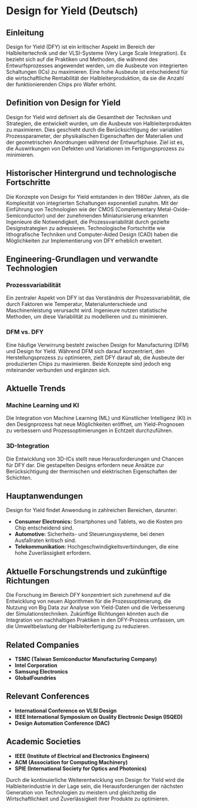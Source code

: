 # Design for Yield (Deutsch)

## Einleitung
Design for Yield (DFY) ist ein kritischer Aspekt im Bereich der Halbleitertechnik und der VLSI-Systeme (Very Large Scale Integration). Es bezieht sich auf die Praktiken und Methoden, die während des Entwurfsprozesses angewendet werden, um die Ausbeute von integrierten Schaltungen (ICs) zu maximieren. Eine hohe Ausbeute ist entscheidend für die wirtschaftliche Rentabilität der Halbleiterproduktion, da sie die Anzahl der funktionierenden Chips pro Wafer erhöht.

## Definition von Design for Yield
Design for Yield wird definiert als die Gesamtheit der Techniken und Strategien, die entwickelt wurden, um die Ausbeute von Halbleiterprodukten zu maximieren. Dies geschieht durch die Berücksichtigung der variablen Prozessparameter, der physikalischen Eigenschaften der Materialien und der geometrischen Anordnungen während der Entwurfsphase. Ziel ist es, die Auswirkungen von Defekten und Variationen im Fertigungsprozess zu minimieren.

## Historischer Hintergrund und technologische Fortschritte
Die Konzepte von Design for Yield entstanden in den 1980er Jahren, als die Komplexität von integrierten Schaltungen exponentiell zunahm. Mit der Einführung von Technologien wie der CMOS (Complementary Metal-Oxide-Semiconductor) und der zunehmenden Miniaturisierung erkannten Ingenieure die Notwendigkeit, die Prozessvariabilität durch gezielte Designstrategien zu adressieren. Technologische Fortschritte wie lithografische Techniken und Computer-Aided Design (CAD) haben die Möglichkeiten zur Implementierung von DFY erheblich erweitert.

## Engineering-Grundlagen und verwandte Technologien

### Prozessvariabilität
Ein zentraler Aspekt von DFY ist das Verständnis der Prozessvariabilität, die durch Faktoren wie Temperatur, Materialunterschiede und Maschinenleistung verursacht wird. Ingenieure nutzen statistische Methoden, um diese Variabilität zu modellieren und zu minimieren.

### DFM vs. DFY
Eine häufige Verwirrung besteht zwischen Design for Manufacturing (DFM) und Design for Yield. Während DFM sich darauf konzentriert, den Herstellungsprozess zu optimieren, zielt DFY darauf ab, die Ausbeute der produzierten Chips zu maximieren. Beide Konzepte sind jedoch eng miteinander verbunden und ergänzen sich.

## Aktuelle Trends
### Machine Learning und KI
Die Integration von Machine Learning (ML) und Künstlicher Intelligenz (KI) in den Designprozess hat neue Möglichkeiten eröffnet, um Yield-Prognosen zu verbessern und Prozessoptimierungen in Echtzeit durchzuführen.

### 3D-Integration
Die Entwicklung von 3D-ICs stellt neue Herausforderungen und Chancen für DFY dar. Die gestapelten Designs erfordern neue Ansätze zur Berücksichtigung der thermischen und elektrischen Eigenschaften der Schichten.

## Hauptanwendungen
Design for Yield findet Anwendung in zahlreichen Bereichen, darunter:

- **Consumer Electronics:** Smartphones und Tablets, wo die Kosten pro Chip entscheidend sind.
- **Automotive:** Sicherheits- und Steuerungssysteme, bei denen Ausfallraten kritisch sind.
- **Telekommunikation:** Hochgeschwindigkeitsverbindungen, die eine hohe Zuverlässigkeit erfordern.

## Aktuelle Forschungstrends und zukünftige Richtungen
Die Forschung im Bereich DFY konzentriert sich zunehmend auf die Entwicklung von neuen Algorithmen für die Prozessoptimierung, die Nutzung von Big Data zur Analyse von Yield-Daten und die Verbesserung der Simulationstechniken. Zukünftige Richtungen könnten auch die Integration von nachhaltigen Praktiken in den DFY-Prozess umfassen, um die Umweltbelastung der Halbleiterfertigung zu reduzieren.

## Related Companies
- **TSMC (Taiwan Semiconductor Manufacturing Company)**
- **Intel Corporation**
- **Samsung Electronics**
- **GlobalFoundries**

## Relevant Conferences
- **International Conference on VLSI Design**
- **IEEE International Symposium on Quality Electronic Design (ISQED)**
- **Design Automation Conference (DAC)**

## Academic Societies
- **IEEE (Institute of Electrical and Electronics Engineers)**
- **ACM (Association for Computing Machinery)**
- **SPIE (International Society for Optics and Photonics)** 

Durch die kontinuierliche Weiterentwicklung von Design for Yield wird die Halbleiterindustrie in der Lage sein, die Herausforderungen der nächsten Generation von Technologien zu meistern und gleichzeitig die Wirtschaftlichkeit und Zuverlässigkeit ihrer Produkte zu optimieren.